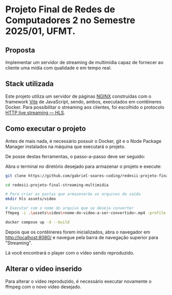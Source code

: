 # Projeto Final de Redes de Computadores 2 no Semestre 2025/01, UFMT.

## Proposta

Implementar um servidor de streaming de multimídia capaz de fornecer ao cliente uma mídia com qualidade e em tempo real. 

## Stack utilizada

Este projeto utiliza um servidor de páginas [NGINX](https://nginx.org/) construídas com o framework [Vite](https://vite.dev/) de JavaScript, sendo, ambos, executados em contêineres Docker. Para possibilitar o streaming aos clientes, foi escolhido o protocolo [HTTP live streaming — HLS](https://www.cloudflare.com/pt-br/learning/video/what-is-http-live-streaming/).

## Como executar o projeto

Antes de mais nada, é necessário possuir o Docker, git e o Node Package Manager instalados na máquina que executará o projeto.

De posse destas ferramentas, o passo-a-passo deve ser seguido:

Abra o terminal no diretório desejado para armazenar o projeto e execute:
```bash
git clone https://github.com/gabriel-soares-coding/redesii-projeto-final-streaming-multimidia.git

cd redesii-projeto-final-streaming-multimidia

# Para criar as pastas que armazenarão os arquivos de saída
mkdir hls assets/video

# Executar com o nome do arquivo que se deseja converter
ffmpeg -i .\assets\video\<nome-do-video-a-ser-convertido>.mp4 -profile:v baseline -level 3.0 -start_number 0 -hls_time 4 -hls_list_size 0 -f hls .\hls\stream.m3u8

docker compose up -d --build
```

Depois que os contêineres forem inicializados, abra o navegador em [http://localhost:8080/](http://localhost:8080/) e navegue pela barra de navegação superior para "Streaming".

Lá você encontrará o player com o vídeo sendo reproduzido.

## Alterar o vídeo inserido

Para alterar o vídeo reproduzido, é necessário executar novamente o ffmpeg com o novo vídeo desejado.